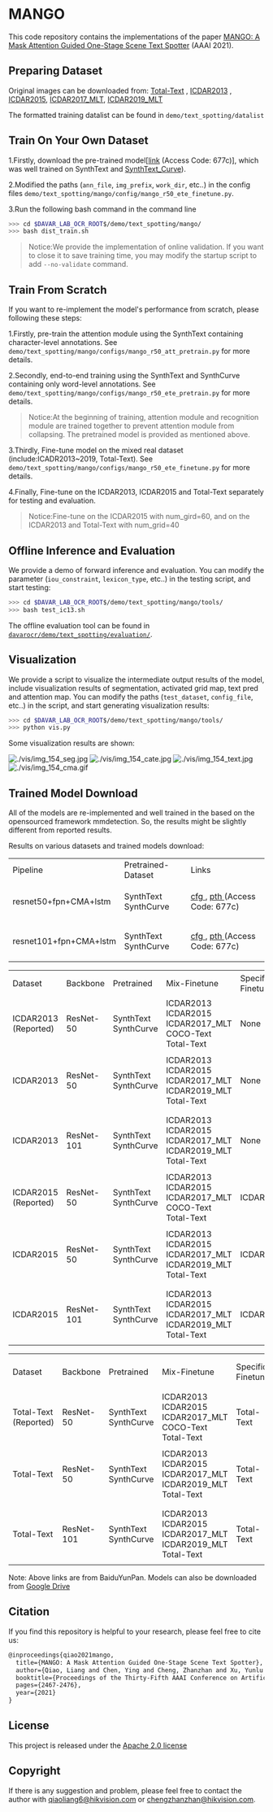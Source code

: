 # MANGO

This code repository contains the implementations of the paper [MANGO: A Mask Attention Guided One-Stage Scene Text Spotter](https://arxiv.org/abs/2012.04350) (AAAI 2021).


## Preparing Dataset
Original images can be downloaded from: [Total-Text](https://github.com/cs-chan/Total-Text-Dataset "Total-Text") , [ICDAR2013](https://rrc.cvc.uab.es/?ch=2) , [ICDAR2015](https://rrc.cvc.uab.es/?ch=4), [ICDAR2017_MLT](https://rrc.cvc.uab.es/?ch=8), [ICDAR2019_MLT](https://rrc.cvc.uab.es/?ch=15)

The formatted training datalist can be found in `demo/text_spotting/datalist`

## Train On Your Own Dataset
1.Firstly, download the pre-trained model[[link](https://pan.baidu.com/s/18Zfgi7we8cXDMm8pt1Uwug) (Access Code: 677c)], which was well trained on SynthText and [SynthText_Curve](https://github.com/Yuliang-Liu/bezier_curve_text_spotting/)).

2.Modified the paths (`ann_file`, `img_prefix`, `work_dir`, etc..) in the config files `demo/text_spotting/mango/config/mango_r50_ete_finetune.py`.

3.Run the following bash command in the command line
``` bash
>>> cd $DAVAR_LAB_OCR_ROOT$/demo/text_spotting/mango/
>>> bash dist_train.sh
```
>Notice:We provide the implementation of online validation. If you want to close it to save training time, you may modify the startup script to add `--no-validate` command.

## Train From Scratch
If you want to re-implement the model's performance from scratch, please following these steps:

1.Firstly, pre-train the attention module using the SynthText containing character-level annotations. See `demo/text_spotting/mango/configs/mango_r50_att_pretrain.py` for more details.

2.Secondly, end-to-end training using the SynthText and SynthCurve containing only word-level annotations. See `demo/text_spotting/mango/configs/mango_r50_ete_pretrain.py` for more details.
> Notice:At the beginning of training, attention module and recognition module are trained together to prevent attention module from collapsing. The pretrained model is provided as mentioned above.

3.Thirdly, Fine-tune model on the mixed real dataset (include:ICADR2013~2019, Total-Text). See `demo/text_spotting/mango/configs/mango_r50_ete_finetune.py` for more details.

4.Finally, Fine-tune on the ICDAR2013, ICDAR2015 and Total-Text separately for testing and evaluation.
>Notice:Fine-tune on the ICDAR2015 with num_gird=60, and on the ICDAR2013 and Total-Text with num_grid=40

## Offline Inference and Evaluation
We provide a demo of forward inference and evaluation. You can modify the parameter (`iou_constraint`, `lexicon_type`, etc..) in the testing script, and start testing:
``` bash
>>> cd $DAVAR_LAB_OCR_ROOT$/demo/text_spotting/mango/tools/
>>> bash test_ic13.sh
```

The offline evaluation tool can be found in [`davarocr/demo/text_spotting/evaluation/`](../evalution/).

## Visualization
We provide a script to visualize the intermediate output results of the model, include visualization results of segmentation, activated grid map, text pred and attention map. You can modify the paths (`test_dataset`, `config_file`, etc..) in the script, and start generating 
visualization results:
``` bash
>>> cd $DAVAR_LAB_OCR_ROOT$/demo/text_spotting/mango/tools/
>>> python vis.py
```

Some visualization results are shown:

![./vis/img_154_seg.jpg](./vis/img_154_seg.jpg)
![./vis/img_154_cate.jpg](./vis/img_154_cate.jpg)
![./vis/img_154_text.jpg](./vis/img_154_text.jpg)
![./vis/img_154_cma.gif](./vis/img_154_cma.gif)

## Trained Model Download
All of the models are re-implemented and well trained in the based on the opensourced framework mmdetection. So, the results might be slightly different from reported results.

Results on various datasets and trained models download:
<table>
	<tr>
		<td>Pipeline</td>
		<td>Pretrained-Dataset</td>
		<td>Links</td>
	</tr>
	<tr>
		<td>resnet50+fpn+CMA+lstm</td>
		<td>SynthText<br>SynthCurve</td>
		<td><p><a href="./configs/mango_r50_ete_pretrain.py">cfg </a>, <a href="https://pan.baidu.com/s/18Zfgi7we8cXDMm8pt1Uwug">pth </a> (Access Code: 677c)</p></td>
	</tr>
	<tr>
		<td>resnet101+fpn+CMA+lstm</td>
		<td>SynthText<br>SynthCurve</td>
		<td><p><a href="./configs/mango_r101_ete_pretrain.py">cfg </a>, <a href="https://pan.baidu.com/s/18Zfgi7we8cXDMm8pt1Uwug">pth </a> (Access Code: 677c)</p></td>
	</tr>
</table>

<table>
	<tr>
		<td rowspan="2">Dataset</td>
		<td rowspan="2">Backbone</td>
		<td rowspan="2">Pretrained</td>
		<td rowspan="2">Mix-Finetune</td>
		<td rowspan="2">Specific-Finetune</td>
		<td rowspan="2">Test Scale</td>
		<td colspan="3">End-to-End</td>
		<td colspan="3">Word Spotting</td>
		<td rowspan="2">Links</td>
	</tr>
	<tr>
		<td>General</td>
		<td>Weak</td>
		<td>Strong</td>
		<td>General</td>
		<td>Weak</td>
		<td>Strong</td>
	</tr>
	<tr>
		<td>ICDAR2013<br>(Reported)</td>
		<td>ResNet-50</td>
		<td>SynthText<br>SynthCurve</td>
		<td>ICDAR2013<br>ICDAR2015<br>ICDAR2017_MLT<br>COCO-Text<br>Total-Text</td>
		<td>None</td>
		<td>L-1440</td>
		<td>86.9</td>
		<td>90.0</td>
		<td>90.5</td>
		<td>90.1</td>
		<td>94.1</td>
		<td>94.8</td>
		<td>-</td>
	</tr>
	<tr>
		<td>ICDAR2013</td>
		<td>ResNet-50</td>
		<td>SynthText<br>SynthCurve</td>
		<td>ICDAR2013<br>ICDAR2015<br>ICDAR2017_MLT<br>ICDAR2019_MLT<br>Total-Text</td>
		<td>None</td>
		<td>L-1440</td>
		<td>84.9</td>
		<td>88.6</td>
		<td>89.5</td>
		<td>88.4</td>
		<td>92.7</td>
		<td>93.7</td>
		<td><p><a href="./configs/mango_r50_ete_finetune.py">cfg </a>, <a href="https://pan.baidu.com/s/1G6G0hLCNdPxOS1e7dPbNOQ">pth </a> (Access Code: ay86)</p></td>
	</tr>
	<tr>
		<td>ICDAR2013</td>
		<td>ResNet-101</td>
		<td>SynthText<br>SynthCurve</td>
		<td>ICDAR2013<br>ICDAR2015<br>ICDAR2017_MLT<br>ICDAR2019_MLT<br>Total-Text</td>
		<td>None</td>
		<td>L-1440</td>
		<td>88</td>
		<td>90.3</td>
		<td>90.4</td>
		<td>90.7</td>
		<td>93.8</td>
		<td>94.0</td>
		<td><p><a href="./configs/mango_r101_ete_finetune.py">cfg </a>, <a href="https://pan.baidu.com/s/1G6G0hLCNdPxOS1e7dPbNOQ">pth </a> (Access Code: ay86)</p></td>
	</tr>
	<tr>
		<td>ICDAR2015 (Reported)</td>
		<td>ResNet-50</td>
		<td>SynthText<br>SynthCurve</td>
		<td>ICDAR2013<br>ICDAR2015<br>ICDAR2017_MLT<br>COCO-Text<br>Total-Text</td>
		<td>ICDAR2015</td>
		<td>L-1800</td>
		<td>67.3</td>
		<td>78.9</td>
		<td>81.8</td>
		<td>70.3</td>
		<td>83.1</td>
		<td>86.4</td>
		<td>-</td>
	</tr>
	<tr>
		<td>ICDAR2015</td>
		<td>ResNet-50</td>
		<td>SynthText<br>SynthCurve</td>
		<td>ICDAR2013<br>ICDAR2015<br>ICDAR2017_MLT<br>ICDAR2019_MLT<br>Total-Text</td>
		<td>ICDAR2015</td>
		<td>L-1800</td>
		<td>70.8</td>
		<td>77.4</td>
		<td>80.7</td>
		<td>73.8</td>
		<td>81.1</td>
		<td>85</td>
		<td><p><a href="./configs/mango_r50_ete_finetune.py">cfg </a>, <a href="https://pan.baidu.com/s/1kD-JTn1ecwLBxgG1dTPGBg">pth </a> (Access Code: pw8a)</p></td>
	</tr>
	<tr>
		<td>ICDAR2015</td>
		<td>ResNet-101</td>
		<td>SynthText<br>SynthCurve</td>
		<td>ICDAR2013<br>ICDAR2015<br>ICDAR2017_MLT<br>ICDAR2019_MLT<br>Total-Text</td>
		<td>ICDAR2015</td>
		<td>L-1800</td>
		<td>72.8</td>
		<td>79.8</td>
		<td>82.4</td>
		<td>75.7</td>
		<td>83.4</td>
		<td>86.6</td>
		<td><p><a href="./configs/mango_r101_ete_finetune.py">cfg </a>, <a href="https://pan.baidu.com/s/1kD-JTn1ecwLBxgG1dTPGBg">pth </a> (Access Code: pw8a)</p></td>
	</tr>
</table>

<table>
	<tr>
		<td rowspan="2">Dataset</td>
		<td rowspan="2">Backbone</td>
		<td rowspan="2">Pretrained</td>
		<td rowspan="2">Mix-Finetune</td>
		<td rowspan="2">Specific-Finetune</td>
		<td rowspan="2">Test Scale</td>
		<td colspan="2">End-to-End</td>
		<td colspan="2">Word Spotting</td>
		<td rowspan="2">Links</td>
	</tr>
	<tr>
		<td>None</td>
		<td>Full</td>
		<td>None</td>
		<td>Full</td>
	</tr>
	<tr>
		<td>Total-Text (Reported)</td>
		<td>ResNet-50</td>
		<td>SynthText<br>SynthCurve</td>
		<td>ICDAR2013<br>ICDAR2015<br>ICDAR2017_MLT<br>COCO-Text<br>Total-Text</td>
		<td>Total-Text</td>
		<td>L-1600</td>
		<td>-</td>
		<td>-</td>
		<td>72.9</td>
		<td>83.6</td>
		<td>-</td>
	</tr>
	<tr>
		<td>Total-Text</td>
		<td>ResNet-50</td>
		<td>SynthText<br>SynthCurve</td>
		<td>ICDAR2013<br>ICDAR2015<br>ICDAR2017_MLT<br>ICDAR2019_MLT<br>Total-Text</td>
		<td>Total-Text</td>
		<td>L-1600</td>
		<td>68.9</td>
		<td>78.9</td>
		<td>71.7</td>
		<td>82.7</td>
		<td><p><a href="./configs/mango_r50_ete_finetune.py">cfg </a>, <a href="https://pan.baidu.com/s/1NI1_Nl8gSDh9zTX-lof9OA">pth </a> (Access Code: 6rz6)</p></td>
	</tr>
	<tr>
		<td>Total-Text</td>
		<td>ResNet-101</td>
		<td>SynthText<br>SynthCurve</td>
		<td>ICDAR2013<br>ICDAR2015<br>ICDAR2017_MLT<br>ICDAR2019_MLT<br>Total-Text</td>
		<td>Total-Text</td>
		<td>L-1600</td>
		<td>70.2</td>
		<td>79.9</td>
		<td>73</td>
		<td>83.9</td>
		<td><p><a href="./configs/mango_r101_ete_finetune.py">cfg </a>, <a href="https://pan.baidu.com/s/1NI1_Nl8gSDh9zTX-lof9OA">pth </a> (Access Code: 6rz6)</p></td>
	</tr>
</table>

Note: Above links are from BaiduYunPan. Models can also be downloaded from [Google Drive](https://drive.google.com/drive/folders/1VLVbdEabCSZ54dNLvbBsMaXV2nrGrx9G?usp=sharing)


## Citation
If you find this repository is helpful to your research, please feel free to cite us:

``` markdown
@inproceedings{qiao2021mango,
  title={MANGO: A Mask Attention Guided One-Stage Scene Text Spotter},
  author={Qiao, Liang and Chen, Ying and Cheng, Zhanzhan and Xu, Yunlu and Niu, Yi and Pu, Shiliang and Wu, Fei},
  booktitle={Proceedings of the Thirty-Fifth AAAI Conference on Artificial Intelligence (AAAI)},
  pages={2467-2476},
  year={2021}
}
```
## License
This project is released under the [Apache 2.0 license](../../../davar_ocr/LICENSE)

## Copyright
If there is any suggestion and problem, please feel free to contact the author with qiaoliang6@hikvision.com or chengzhanzhan@hikvision.com.